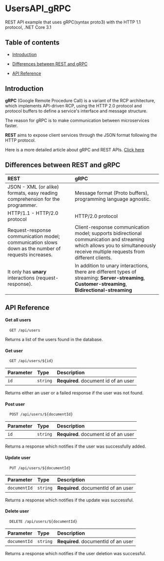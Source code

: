 
# UsersAPI_gRPC

REST API example that uses gRPC(syntax proto3) with the HTTP 1.1 protocol, .NET Core 3.1 


## Table of contents

- [Introduction](#introduction)

- [Differences between REST and gRPC](#differences-between-rest-and-grpc)

- [API Reference](#api-reference)

## Introduction

**gRPC** (Google Remote Procedure Call) is a variant of the RCP architecture, which implements API-driven RCP, using the HTTP 2.0 protocol and protocol buffers to define a service's interface and message structure. 

The reason for gRPC is to make communication between microservices faster.

**REST** aims to expose client services through the JSON format following the HTTP protocol. 

Here is a more detailed article about gRPC and REST APIs. 
[Click here](https://www.imaginarycloud.com/blog/grpc-vs-rest/)


## Differences between REST and gRPC

| REST | gRPC  | 
| :----------------------- | :------- | 
| JSON - XML (or alike) formats, easy reading comprehension for the programmer. |Message format (Proto buffers), programming language agnostic. |
| HTTP/1.1 - HTTP/2.0 protocol     | HTTP/2.0 protocol  | 
| Request-response communication model; communication slows down as the number of requests increases.| Client-response communication model; supports bidirectional communication and streaming which allows you to simultaneously receive multiple requests from different clients.|
| It only has **unary** interactions (request-response). | In addition to unary interactions, there are different types of streaming: **Server-streaming**, **Customer-streaming**, **Bidirectional-streaming** |



## API Reference 

#### Get all users

~~~
  GET /api/users
~~~
Returns a list of the users found in the database.

#### Get user

~~~
  GET /api/users/${id}
~~~

| Parameter | Type     | Description                       |
| :-------- | :------- | :-------------------------------- |
| `id`      | `string` | **Required**. document id of an user  |

Returns either an user or a failed response if the user was not found.
#### Post user
~~~
  POST /api/users/${documentId}
~~~

| Parameter | Type     | Description                       |
| :-------- | :------- | :-------------------------------- |
| `id`      | `string` | **Required**. document id of an user  |

Returns a response which notifies if the user was successfully added.

#### Update user
~~~
  PUT /api/users/${documentId}
~~~

| Parameter | Type     | Description                       |
| :-------- | :------- | :-------------------------------- |
| `documentId`      | `string` | **Required**. documentId of an user  |



Returns a response which notifies if the update was successful.

#### Delete user
~~~
  DELETE /api/users/${documentId}
~~~

| Parameter | Type     | Description                       |
| :-------- | :------- | :-------------------------------- |
| `documentId`      | `string` | **Required**. documentId of an user  |



Returns a response which notifies if the user deletion was successful.
